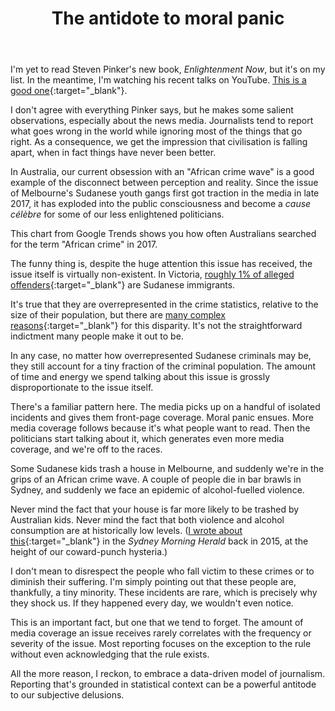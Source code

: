 ﻿---
layout: post
title: The antidote to moral panic
---

I'm yet to read Steven Pinker's new book, _Enlightenment Now_, but it's on my list. In the meantime, I'm watching his recent talks on YouTube. [This is a good one](https://www.youtube.com/watch?v=PDAoEyrvf8Y){:target="_blank"}.

I don't agree with everything Pinker says, but he makes some salient observations, especially about the news media. Journalists tend to report what goes wrong in the world while ignoring most of the things that go right. As a consequence, we get the impression that civilisation is falling apart, when in fact things have never been better. 

In Australia, our current obsession with an "African crime wave" is a good example of the disconnect between perception and reality. Since the issue of Melbourne's Sudanese youth gangs first got traction in the media in late 2017, it has exploded into the public consciousness and become a _cause célèbre_ for some of our less enlightened politicians. 

This chart from Google Trends shows you how often Australians searched for the term "African crime" in 2017.

<script class="chart" type="text/javascript" src="https://ssl.gstatic.com/trends_nrtr/1480_RC02/embed_loader.js"></script> <script type="text/javascript"> trends.embed.renderExploreWidget("TIMESERIES", {"comparisonItem":[{"keyword":"african crime","geo":"AU","time":"2017-01-01 2017-12-31"}],"category":0,"property":""}, {"exploreQuery":"date=2017-01-01%202017-12-31&geo=AU&q=african%20crime","guestPath":"https://trends.google.com:443/trends/embed/"}); </script> 

The funny thing is, despite the huge attention this issue has received, the issue itself is virtually non-existent. In Victoria,  [roughly 1% of alleged offenders](http://www.abc.net.au/news/2018-01-17/what-statistics-tell-us-about-melbournes-african-crime-issue/9336604){:target="_blank"} are Sudanese immigrants. 

It's true that they are overrepresented in the crime statistics, relative to the size of their population, but there are [many complex reasons](https://ketanjoshi.co/2018/07/15/were-a-little-closer-to-the-violent-destination-of-victorias-racist-campaign/){:target="_blank"} for this disparity. It's not the straightforward indictment many people make it out to be. 

In any case, no matter how overrepresented Sudanese criminals may be, they still account for a tiny fraction of the criminal population. The amount of time and energy we spend talking about this issue is grossly disproportionate to the issue itself.     

There's a familiar pattern here. The media picks up on a handful of isolated incidents and gives them front-page coverage. Moral panic ensues. More media coverage follows because it's what people want to read. Then the politicians start talking about it, which generates even more media coverage, and we're off to the races. 

Some Sudanese kids trash a house in Melbourne, and suddenly we're in the grips of an African crime wave. A couple of people die in bar brawls in Sydney, and suddenly we face an epidemic of alcohol-fuelled violence. 

Never mind the fact that your house is far more likely to be trashed by Australian kids. Never mind the fact that both violence and alcohol consumption are at historically low levels. ([I wrote about this](https://www.smh.com.au/opinion/australia-doesnt-have-a-problem-with-alcohol-we-have-a-problem-with-violence-20150120-12u3eb.html){:target="_blank"} in the _Sydney Morning Herald_ back in 2015, at the height of our coward-punch hysteria.) 

I don't mean to disrespect the people who fall victim to these crimes or to diminish their suffering. I'm simply pointing out that these people are, thankfully, a tiny minority. These incidents are rare, which is precisely why they shock us. If they happened every day, we wouldn't even notice. 

This is an important fact, but one that we tend to forget. The amount of media coverage an issue receives rarely correlates with the frequency or severity of the issue. Most reporting focuses on the exception to the rule without even acknowledging that the rule exists.

All the more reason, I reckon, to embrace a data-driven model of journalism. Reporting that's grounded in statistical context can be a powerful antitode to our subjective delusions.  


